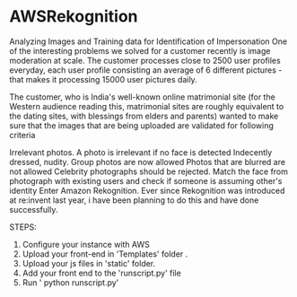 # AWSRekognition
Analyzing Images and Training data for Identification of Impersonation
One of the interesting problems we solved for a customer recently is image moderation at scale. The customer processes close to 2500 user profiles everyday, each user profile consisting an average of 6 different pictures - that makes it processing 15000 user pictures daily.

The customer, who is India's well-known online matrimonial site (for the Western audience reading this, matrimonial sites are roughly equivalent to the dating sites, with blessings from elders and parents) wanted to make sure that the images that are being uploaded are validated for following criteria

Irrelevant photos. A photo is irrelevant if no face is detected
Indecently dressed, nudity.
Group photos are now allowed
Photos that are blurred are not allowed
Celebrity photographs should be rejected.
Match the face from photograph with existing users and check if someone is assuming other's identity
Enter Amazon Rekognition. Ever since Rekognition was introduced at re:invent last year, i have been planning to do this and have done successfully.



STEPS:
1) Configure your instance with AWS
2) Upload your front-end in 'Templates' folder .
3) Upload your js files in 'static' folder.
4) Add your front end to the 'runscript.py' file
5) Run ' python runscript.py'
